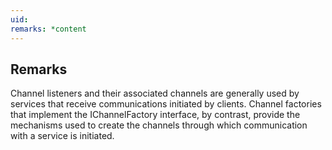 ```yaml
---
uid: 
remarks: *content
---
```

## Remarks  
 Channel listeners and their associated channels are generally used by services that receive                       communications initiated by clients. Channel factories that implement the IChannelFactory interface,                        by contrast, provide the mechanisms used to create the channels through which communication with a service is initiated.